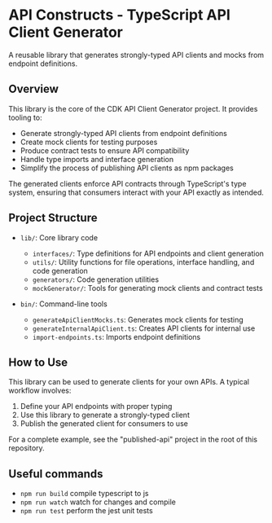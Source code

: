 # API Constructs - TypeScript API Client Generator

A reusable library that generates strongly-typed API clients and mocks from endpoint definitions.

## Overview

This library is the core of the CDK API Client Generator project. It provides tooling to:

- Generate strongly-typed API clients from endpoint definitions
- Create mock clients for testing purposes
- Produce contract tests to ensure API compatibility
- Handle type imports and interface generation
- Simplify the process of publishing API clients as npm packages

The generated clients enforce API contracts through TypeScript's type system, ensuring that consumers interact with your API exactly as intended.

## Project Structure

- `lib/`: Core library code
  - `interfaces/`: Type definitions for API endpoints and client generation
  - `utils/`: Utility functions for file operations, interface handling, and code generation
  - `generators/`: Code generation utilities
  - `mockGenerator/`: Tools for generating mock clients and contract tests

- `bin/`: Command-line tools
  - `generateApiClientMocks.ts`: Generates mock clients for testing
  - `generateInternalApiClient.ts`: Creates API clients for internal use
  - `import-endpoints.ts`: Imports endpoint definitions

## How to Use

This library can be used to generate clients for your own APIs. A typical workflow involves:

1. Define your API endpoints with proper typing
2. Use this library to generate a strongly-typed client
3. Publish the generated client for consumers to use

For a complete example, see the "published-api" project in the root of this repository.

## Useful commands

* `npm run build`   compile typescript to js
* `npm run watch`   watch for changes and compile
* `npm run test`    perform the jest unit tests
